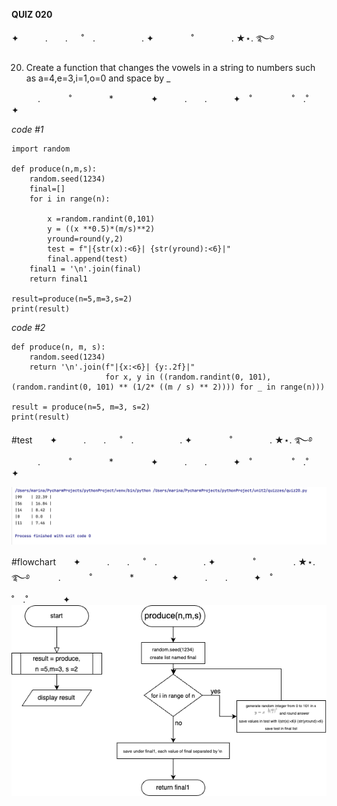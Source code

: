 **QUIZ 020** 

✦　　　.　　. 　 ˚　.　　　　　 . ✦　　　 　˚　　　　 . ★⋆. ࿐࿔ 

 
20. Create a function that changes the vowels in a string to numbers such as a=4,e=3,i=1,o=0 and space by _

　　　.   　　˚　　 　　*　　 　　✦　　　.　　.　　　✦　˚ 　　　　 ˚　.˚　　　　✦

*code #1*


    import random
    
    def produce(n,m,s):
        random.seed(1234)
        final=[]
        for i in range(n):
    
            x =random.randint(0,101)
            y = ((x **0.5)*(m/s)**2)
            yround=round(y,2)
            test = f"|{str(x):<6}| {str(yround):<6}|"
            final.append(test)
        final1 = '\n'.join(final)
        return final1
    
    result=produce(n=5,m=3,s=2)
    print(result)


*code #2*

    def produce(n, m, s):
        random.seed(1234)
        return '\n'.join(f"|{x:<6}| {y:.2f}|"
                         for x, y in ((random.randint(0, 101), (random.randint(0, 101) ** (1/2* ((m / s) ** 2)))) for _ in range(n)))
    
    result = produce(n=5, m=3, s=2)
    print(result)

#test　　✦　　　.　　. 　 ˚　.　　　　　 . ✦　　　 　˚　　　　 . ★⋆. ࿐࿔ 
　　　.   　　˚　　 　　*　　 　　✦　　　.　　.　　　✦　˚ 　　　　 ˚　.˚　　　　✦

![](https://github.com/marinamen/CS2023/blob/main/unit%202/quizzes/pictures/Screenshot%202023-11-16%20at%2014.51.57.png)

#flowchart　　✦　　　.　　. 　 ˚　.　　　　　 . ✦　　　 　˚　　　　 . ★⋆. ࿐࿔ 
　　　.   　　˚　　 　　*　　 　　✦　　　.　　.　　　✦　˚ 　　　　 ˚　.˚　　　　✦
![](https://github.com/marinamen/CS2023/blob/main/unit%202/quizzes/pictures/quizz20.drawio%20(1).png)
